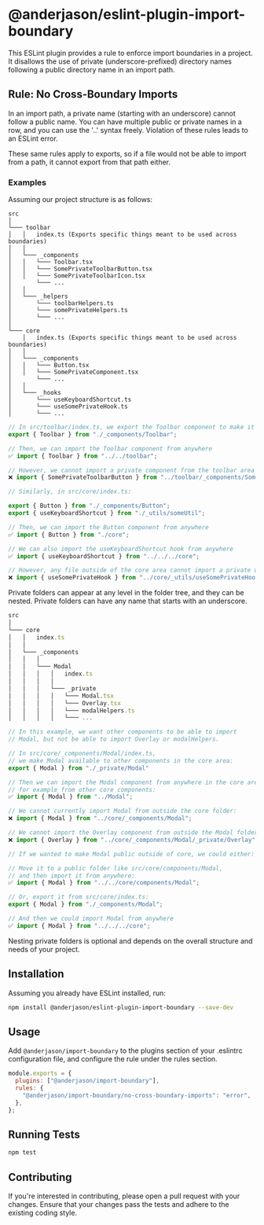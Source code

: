 # @anderjason/eslint-plugin-import-boundary

This ESLint plugin provides a rule to enforce import boundaries in a project. It disallows the use of private (underscore-prefixed) directory names following a public directory name in an import path.

## Rule: No Cross-Boundary Imports

In an import path, a private name (starting with an underscore) cannot follow a public name. You can have multiple public or private names in a row, and you can use the '..' syntax freely. Violation of these rules leads to an ESLint error.

These same rules apply to exports, so if a file would not be able to import from a path, it cannot export from that path either.

### Examples

Assuming our project structure is as follows:

```
src
│
└─── toolbar
│   │   index.ts (Exports specific things meant to be used across boundaries)
│   │
│   └─── _components
│   │   └─── Toolbar.tsx
│   │   └─── SomePrivateToolbarButton.tsx
│   │   └─── SomePrivateToolbarIcon.tsx
│       └─── ...
│   │
│   └─── _helpers
│       └─── toolbarHelpers.ts
│       └─── somePrivateHelpers.ts
│       └─── ...
│
└─── core
    │   index.ts (Exports specific things meant to be used across boundaries)
│   │
│   └─── _components
│   │   └─── Button.tsx
│   │   └─── SomePrivateComponent.tsx
│       └─── ...
│   │
│   └─── _hooks
│       └─── useKeyboardShortcut.ts
│       └─── useSomePrivateHook.ts
│       └─── ...
```

```javascript
// In src/toolbar/index.ts, we export the Toolbar component to make it public
export { Toolbar } from "./_components/Toolbar";

// Then, we can import the Toolbar component from anywhere
✅ import { Toolbar } from "../../toolbar";

// However, we cannot import a private component from the toolbar area
❌ import { SomePrivateToolbarButton } from "../toolbar/_components/SomePrivateToolbarButton";

// Similarly, in src/core/index.ts:

export { Button } from "./_components/Button";
export { useKeyboardShortcut } from "./_utils/someUtil";

// Then, we can import the Button component from anywhere
✅ import { Button } from "./core";

// We can also import the useKeyboardShortcut hook from anywhere
✅ import { useKeyboardShortcut } from "../../../core";

// However, any file outside of the core area cannot import a private utility from inside the core area
❌ import { useSomePrivateHook } from "../core/_utils/useSomePrivateHook";
```

Private folders can appear at any level in the folder tree, and they can be nested. Private folders can have any name that starts with an underscore.

```javascript
src
│
└─── core
│   │   index.ts
│   │
│   └─── _components
│   │   │
│   │   └─── Modal
│   │   │   │   index.ts
│   │   │   │
│   │   │   └─── _private
│   │   │   │   └─── Modal.tsx
│   │   │   │   └─── Overlay.tsx
│   │   │   │   └─── modalHelpers.ts
│   │   │   │   └─── ...

// In this example, we want other components to be able to import
// Modal, but not be able to import Overlay or modalHelpers.

// In src/core/_components/Modal/index.ts,
// we make Modal available to other components in the core area:
export { Modal } from "./_private/Modal"

// Then we can import the Modal component from anywhere in the core area,
// for example from other core components:
✅ import { Modal } from "../Modal";

// We cannot currently import Modal from outside the core folder:
❌ import { Modal } from "../core/_components/Modal";

// We cannot import the Overlay component from outside the Modal folder
❌ import { Overlay } from "../core/_components/Modal/_private/Overlay";

// If we wanted to make Modal public outside of core, we could either:

// Move it to a public folder like src/core/components/Modal,
// and then import it from anywhere:
✅ import { Modal } from "../../core/components/Modal";

// Or, export it from src/core/index.ts:
export { Modal } from "./_components/Modal";

// And then we could import Modal from anywhere
✅ import { Modal } from "../../../core";
```

Nesting private folders is optional and depends on the overall structure and needs of your project.

## Installation

Assuming you already have ESLint installed, run:

```bash
npm install @anderjason/eslint-plugin-import-boundary --save-dev
```

## Usage

Add `@anderjason/import-boundary` to the plugins section of your .eslintrc configuration file, and configure the rule under the rules section.

```javascript
module.exports = {
  plugins: ["@anderjason/import-boundary"],
  rules: {
    "@anderjason/import-boundary/no-cross-boundary-imports": "error",
  },
};
```

## Running Tests

```bash
npm test
```

## Contributing

If you're interested in contributing, please open a pull request with your changes. Ensure that your changes pass the tests and adhere to the existing coding style.
